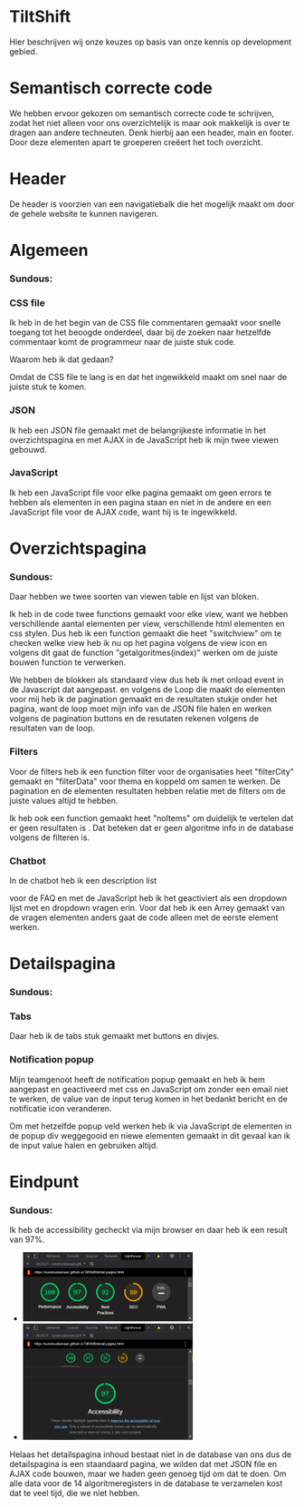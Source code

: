 # TiltShift
Hier beschrijven wij onze keuzes op basis van onze kennis op development gebied.

# Semantisch correcte code
We hebben ervoor gekozen om semantisch correcte code te schrijven, zodat het niet alleen
voor ons overzichtelijk is maar ook makkelijk is over te dragen aan andere techneuten. 
Denk hierbij aan een header, main en footer. Door deze elementen apart te groeperen 
creëert het toch overzicht. 

# Header
De header is voorzien van een navigatiebalk die het mogelijk maakt om door de gehele
website te kunnen navigeren. 

# Algemeen
### **Sundous**:

### CSS file
Ik heb in de het begin van de CSS file commentaren gemaakt voor snelle toegang tot het beoogde onderdeel, daar bij de zoeken naar hetzelfde commentaar komt de programmeur naar de juiste stuk code.

Waarom heb ik dat gedaan?

Omdat de CSS file te lang is en dat het ingewikkeld maakt om snel naar de juiste stuk te komen.


### JSON

Ik heb een JSON file gemaakt met de belangrijkeste informatie in het overzichtspagina en met AJAX in de JavaScript heb ik mijn twee viewen gebouwd. 


### JavaScript
Ik heb een JavaScript file voor elke pagina gemaakt om geen errors te hebben als elementen in een pagina staan en niet in de andere en een JavaScript file voor de AJAX code, want hij is te ingewikkeld.

# Overzichtspagina

### **Sundous**:

Daar hebben we twee soorten van viewen table en lijst van bloken. 

Ik heb in de code twee functions gemaakt voor elke view, want we hebben verschillende aantal elementen per view, verschillende html elementen en css stylen. Dus heb ik een function gemaakt die heet "switchview" om te checken welke view heb ik nu op het pagina volgens de view icon en volgens dit gaat de function "getalgoritmes(index)" werken om de juiste bouwen function te verwerken.

We hebben de blokken als standaard view dus heb ik met onload event in de Javascript dat aangepast. en volgens de Loop die maakt de elementen voor mij heb ik de pagination gemaakt en de resultaten stukje onder het pagina, want de loop moet mijn info van de JSON file halen en werken volgens de pagination buttons en de resutaten rekenen volgens de resultaten van de loop.

### Filters
Voor de filters heb ik een function filter voor de organisaties heet "filterCity" gemaakt en "filterData" voor thema en koppeld om samen te werken. De pagination en de elementen resultaten hebben relatie met de filters om de juiste values altijd te hebben.

Ik heb ook een function gemaakt heet "noItems" om duidelijk te vertelen dat er geen resultaten is . Dat beteken dat er geen algoritme info in de database volgens de filteren is.

### Chatbot
In de chatbot heb ik een description list <dl> voor de FAQ en met de JavaScript heb ik het geactiviert als een dropdown lijst met en dropdown vragen erin. Voor dat heb ik een Arrey gemaakt van de vragen elementen anders gaat de code alleen met de eerste element werken.

  
# Detailspagina
  
### **Sundous**:

### Tabs
Daar heb ik de tabs stuk gemaakt met buttons en divjes.

### Notification popup
Mijn teamgenoot heeft de notification popup gemaakt en heb ik hem aangepast en geactiveerd met css en JavaScript om zonder een email niet te werken, de value van de input terug komen in het bedankt bericht en de notificatie icon veranderen.

Om met hetzelfde popup veld werken heb ik via JavaScript de elementen in de popup div weggegooid en niewe elementen gemaakt in dit gevaal kan ik de input value halen en gebruiken altijd.



# Eindpunt

### **Sundous**:
Ik heb de accessibility gecheckt via mijn browser en daar heb ik  een result van 97%.
  
  - <img src="readme-images/code-check-1.PNG" width="300px" alt="Code check">
  - <img src="readme-images/code-check-2.PNG" width="300px" alt="Code check">
  
Helaas het detailspagina inhoud bestaat niet in de database van ons dus de detailspagina is een staandaard pagina, we wilden dat met JSON file en AJAX code bouwen, maar we haden geen genoeg tijd om dat te doen. Om alle data voor de 14 algoritmeregisters in de database te verzamelen kost dat te veel tijd, die we niet hebben.
